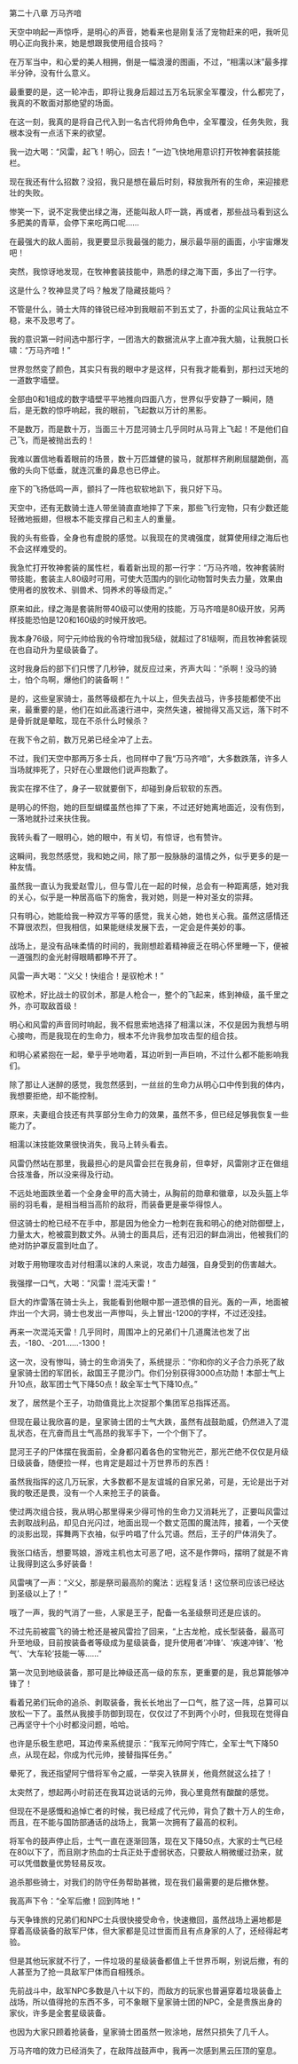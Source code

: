 第二十八章 万马齐喑


天空中响起一声惊呼，是明心的声音，她看来也是刚复活了宠物赶来的吧，我听见明心正向我扑来，她是想跟我使用组合技吗？

在万军当中，和心爱的美人相拥，倒是一幅浪漫的图画，不过，“相濡以沫”最多撑半分钟，没有什么意义。

最重要的是，这一轮冲击，即将让我身后超过五万名玩家全军覆没，什么都完了，我真的不敢面对那绝望的场面。

在这一刻，我真的是将自己代入到一名古代将帅角色中，全军覆没，任务失败，我根本没有一点活下来的欲望。

我一边大喝：“风雷，起飞！明心，回去！”一边飞快地用意识打开牧神套装技能栏。

现在我还有什么招数？没招，我只是想在最后时刻，释放我所有的生命，来迎接悲壮的失败。

惨笑一下，说不定我使出绿之海，还能叫敌人吓一跳，再或者，那些战马看到这么多肥美的青草，会停下来吃两口呢……

在最强大的敌人面前，我更要显示我最强的能力，展示最华丽的画面，小宇宙爆发吧！

突然，我惊讶地发现，在牧神套装技能中，熟悉的绿之海下面，多出了一行字。

这是什么？牧神显灵了吗？触发了隐藏技能吗？

不管是什么，骑士大阵的锋锐已经冲到我眼前不到五丈了，扑面的尘风让我站立不稳，来不及思考了。

我的意识第一时间选中那行字，一团浩大的数据流从字上直冲我大脑，让我脱口长啸：“万马齐喑！”

世界忽然变了颜色，其实只有我的眼中才是这样，只有我才能看到，那扫过天地的一道数字墙壁。

全部由0和1组成的数字墙壁平平地推向四面八方，世界似乎安静了一瞬间，随后，是无数的惊呼响起，我的眼前，飞起数以万计的黑影。

不是数万，而是数十万，当面三十万昆河骑士几乎同时从马背上飞起！不是他们自己飞，而是被抛出去的！

我难以置信地看着眼前的场景，数十万匹雄健的骏马，就那样齐刷刷屈腿跪倒，高傲的头向下低垂，就连沉重的鼻息也已停止。

座下的飞扬低鸣一声，颤抖了一阵也软软地趴下，我只好下马。

天空中，还有无数骑士连人带坐骑直直地摔了下来，那些飞行宠物，只有少数还能轻微地振翅，但根本不能支撑自己和主人的重量。

我的头有些昏，全身也有虚脱的感觉。以我现在的灵魂强度，就算使用绿之海后也不会这样难受的。

我急忙打开牧神套装的属性栏，看着新出现的那一行字：“万马齐喑，牧神套装附带技能，套装主人80级时可用，可使大范围内的驯化动物暂时失去力量，效果由使用者的放牧术、驯兽术、饲养术的等级而定。”

原来如此，绿之海是套装附带40级可以使用的技能，万马齐喑是80级开放，另两样技能恐怕是120和160级的时候开放吧。

我本身76级，阿宁元帅给我的令符增加我5级，就超过了81级啊，而且牧神套装现在也自动升为星级装备了。

这时我身后的部下们只愣了几秒钟，就反应过来，齐声大叫：“杀啊！没马的骑士，怕个鸟啊，爆他们的装备啊！”

是的，这些皇家骑士，虽然等级都在九十以上，但失去战马，许多技能都使不出来，最重要的是，他们在如此高速行进中，突然失速，被抛得又高又远，落下时不是骨折就是晕眩，现在不杀什么时候杀？

在我下令之前，数万兄弟已经全冲了上去。

不过，我们天空中那两万多士兵，也同样中了我“万马齐喑”，大多数跌落，许多人当场就摔死了，只好在心里跟他们说声抱歉了。

我实在撑不住了，身子一软就要倒下，却碰到身后软软的东西。

是明心的怀抱，她的巨型蝴蝶虽然也摔了下来，不过还好她离地面近，没有伤到，一落地就扑过来扶住我。

我转头看了一眼明心，她的眼中，有关切，有惊讶，也有赞许。

这瞬间，我忽然感觉，我和她之间，除了那一股脉脉的温情之外，似乎更多的是一种友情。

虽然我一直认为我爱赵雪儿，但与雪儿在一起的时候，总会有一种距离感，她对我的关心，似乎是一种居高临下的施舍，我对她，则是一种对圣女的崇拜。

只有明心，她能给我一种双方平等的感觉，我关心她，她也关心我。虽然这感情还不算很浓烈，但我相信，如果能继续发展下去，一定会是件美妙的事。

战场上，是没有品味柔情的时间的，我刚想趁着精神疲乏在明心怀里睡一下，便被一道强烈的金光射得眼睛都睁不开了。

风雷一声大喝：“义父！快组合！是驭枪术！”

驭枪术，好比战士的驭剑术，那是人枪合一，整个的飞起来，练到神级，虽千里之外，亦可取敌首级！

明心和风雷的声音同时响起，我不假思索地选择了相濡以沫，不仅是因为我想与明心接吻，而是我现在的生命力，根本不允许我参加攻击型的组合技。

和明心紧紧抱在一起，晕乎乎地吻着，耳边听到一声巨响，不过什么都不能影响我们。

除了那让人迷醉的感觉，我忽然感到，一丝丝的生命力从明心口中传到我的体内，我想要拒绝，却不能控制。

原来，夫妻组合技还有共享部分生命力的效果，虽然不多，但已经足够我恢复一些能力了。

相濡以沫技能效果很快消失，我马上转头看去。

风雷仍然站在那里，我最担心的是风雷会拦在我身前，但幸好，风雷刚才正在做组合技准备，所以没来得及行动。

不远处地面跌坐着一个全身金甲的高大骑士，从胸前的勋章和徽章，以及头盔上华丽的羽毛看，是相当相当高阶的敌将，而装备更是豪华得惊人。

但这骑士的枪已经不在手中，那是因为他全力一枪刺在我和明心的绝对防御壁上，力量太大，枪被震到数丈外。从骑士的面具后，还有汩汩的鲜血淌出，他被我们的绝对防护罩反震到吐血了。

对敢于用物理攻击对付相濡以沫的人来说，攻击力越强，自身受到的伤害越大。

我强撑一口气，大喝：“风雷！混沌天雷！”

巨大的炸雷落在骑士头上，我能看到他眼中那一道恐惧的目光。轰的一声，地面被炸出一个大洞，骑士也发出一声惨叫，头上冒出-1200的字样，不过还没挂。

再来一次混沌天雷！几乎同时，周围冲上的兄弟们十几道魔法也发了出去，-180、-201……-1300！

这一次，没有惨叫，骑士的生命消失了，系统提示：“你和你的义子合力杀死了敌皇家骑士团的军团长，敌国王子毘沙门。你们分别获得3000点功勋！本部士气上升10点，敌军团士气下降50点！敌全军士气下降10点。”

发了，居然是个王子，功勋值竟比上次捉那个集团军总指挥还高。

但现在最让我欣喜的是，皇家骑士团的士气大跌，虽然有战鼓助威，仍然进入了混乱状态，在亢奋而且士气高昂的我军手下，一个个倒下了。

昆河王子的尸体摆在我面前，全身都闪着各色的宝物光芒，那光芒绝不仅仅是月级日级装备，随便捡一样，也肯定是超过十万世界币的东西！

虽然我指挥的这几万玩家，大多数都不是友谊城的自家兄弟，可是，无论是出于对我的敬还是畏，没有一个人来抢王子的装备。

使过两次组合技，我从明心那里得来少得可怜的生命力又消耗光了，正要叫风雷过去剥取战利品，却见白光闪过，地面出现一个数丈范围的魔法阵，接着，一个天使的淡影出现，挥舞两下衣袖，似乎吟唱了什么咒语。然后，王子的尸体消失了。

我张口结舌，想要骂娘，游戏主机也太可恶了吧，这不是作弊吗，摆明了就是不肯让我得到这么多好装备！

风雷咦了一声：“义父，那是祭司最高阶的魔法：远程复活！这位祭司应该已经达到圣级以上了！”

哦了一声，我的气消了一些，人家是王子，配备一名圣级祭司还是应该的。

不过先前被震飞的骑士枪还是被风雷捡了回来，“上古龙枪，成长型装备，最高可升至地级，目前按装备者等级成为星级装备，提升使用者‘冲锋’、‘疾速冲锋’、‘枪气’、‘大车轮’技能一等……”

第一次见到地级装备，那可是比神级还高一级的东东，更重要的是，我总算能够冲锋了！

看着兄弟们玩命的追杀、剥取装备，我长长地出了一口气，胜了这一阵，总算可以放松一下了。虽然从我接手防御到现在，仅仅过了不到两个小时，但我现在觉得自己再坚守十个小时都没问题，哈哈。

也许是乐极生悲吧，耳边传来系统提示：“我军元帅阿宁阵亡，全军士气下降50点，从现在起，你成为代元帅，接替指挥任务。”

晕死了，我还指望阿宁借将军令之威，一举突入铁屏关，他竟然就这么挂了！

太突然了，想起两小时前还在我耳边说话的元帅，我心里竟然有酸酸的感觉。

但现在不是感慨和追悼亡者的时候，我已经成了代元帅，背负了数十万人的生命，而且，在不能与国防部通话的战场上，我第一次拥有了最高的权利。

将军令的鼓声停止后，士气一直在逐渐回落，现在又下降50点，大家的士气已经在80以下了，而且刚才热血的士兵正处于虚弱状态，只要敌人稍微缓过劲来，就可以凭借数量优势轻易反攻。

追杀那些骑士，对我们的防守任务帮助甚微，现在我们最需要的是后撤休整。

我高声下令：“全军后撤！回到阵地！”

与天争锋旅的兄弟们和NPC士兵很快接受命令，快速撤回，虽然战场上遍地都是穿着高级装备的敌军尸体，但大家都是见过世面而且有点身家的人了，还经得起考验。

但是其他玩家就不行了，一件垃圾的星级装备都值上千世界币啊，别说后撤，有的人甚至为了抢一具敌军尸体而自相残杀。

先前战斗中，敌军NPC多数是八十以下的，而敌方的玩家也普遍穿着垃圾装备上战场，所以值得抢的东西不多，可不象眼下皇家骑士团的NPC，全是贵族出身的家伙，许多是全套星级装备。

也因为大家只顾着抢装备，皇家骑士团虽然一败涂地，居然只损失了几千人。

万马齐喑的效力已经消失了，在敌阵战鼓声中，我再一次感到黑云压顶的窒息。





